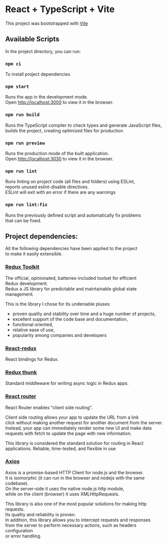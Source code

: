 # React + TypeScript + Vite


This project was bootstrapped with [Vite](https://vitejs.dev/guide/)


## Available Scripts

In the project directory, you can run:

### `npm ci`

To install project dependencies

### `npm start`

Runs the app in the development mode.\
Open [http://localhost:3000](http://localhost:3000) to view it in the browser.

### `npm run build`

Runs the TypeScript compiler to check types and generate JavaScript files,\
builds the project, creating optimized files for production

### `npm run preview`

Runs the production mode of the built application.\
Open [http://localhost:3030](http://localhost:3030) to view it in the browser.

### `npm run lint`

Runs linting on project code (all files and folders) using ESLint,\
reports unused eslint-disable directives. \
ESLint will exit with an error if there are any warnings

### `npm run lint:fix`

Runs the previously defined script and automatically fix problems\
that can be fixed.

## Project dependencies:

All the following dependencies have been applied to the project\
to make it easily extensible.

### [Redux Toolkit](https://redux-toolkit.js.org/)

The official, opinionated, batteries-included toolset for efficient\
Redux development.\
Redux a JS library for predictable and maintainable global state management.

This is the library I chose for its undeniable pluses:
- proven quality and stability over time and a huge number of projects,
- excellent support of the code base and documentation,
- functional oriented,
- relative ease of use,
- popularity among companies and developers

### [React-redux](https://react-redux.js.org/)

React bindings for Redux.

### [Redux thunk](https://github.com/reduxjs/redux-thunk)

Standard middleware for writing async logic in Redux apps.

### [React router](https://reactrouter.com/en/main)

React Router enables "client side routing".

Client side routing allows your app to update the URL from a link\
click without making another request for another document from the server.\
Instead, your app can immediately render some new UI and make data\
requests with fetch to update the page with new information.

This library is considered the standard solution for routing in React\
applications. Reliable, time-tested, and flexible in use

### [Axios](https://axios-http.com/)

Axios is a promise-based HTTP Client for node.js and the browser.\
It is isomorphic (it can run in the browser and nodejs with the same codebase).\
On the server-side it uses the native node.js http module,\
while on the client (browser) it uses XMLHttpRequests.

This library is also one of the most popular solutions for making http requests.\
Its quality and reliability is proven.\
In addition, this library allows you to intercept requests and responses\
from the server to perform necessary actions, such as headers configuration\
or error handling.